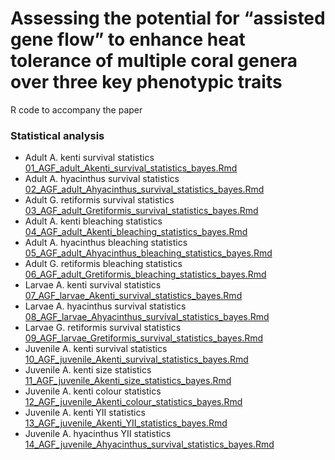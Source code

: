 # Assessing the potential for “assisted gene flow” to enhance heat tolerance of multiple coral genera over three key phenotypic traits

R code to accompany the paper

### Statistical analysis

- Adult A. kenti survival statistics [01_AGF_adult_Akenti_survival_statistics_bayes.Rmd](01_AGF_adult_Akenti_survival_statistics_bayes.Rmd)
- Adult A. hyacinthus survival statistics [02_AGF_adult_Ahyacinthus_survival_statistics_bayes.Rmd](02_AGF_adult_Ahyacinthus_survival_statistics_bayes.Rmd)
- Adult G. retiformis survival statistics [03_AGF_adult_Gretiformis_survival_statistics_bayes.Rmd](03_AGF_adult_Gretiformis_survival_statistics_bayes.Rmd)
- Adult A. kenti bleaching statistics [04_AGF_adult_Akenti_bleaching_statistics_bayes.Rmd](04_AGF_adult_Akenti_bleaching_statistics_bayes.Rmd)
- Adult A. hyacinthus bleaching statistics [05_AGF_adult_Ahyacinthus_bleaching_statistics_bayes.Rmd](05_AGF_adult_Ahyacinthus_bleaching_statistics_bayes.Rmd)
- Adult G. retiformis bleaching statistics [06_AGF_adult_Gretiformis_bleaching_statistics_bayes.Rmd](06_AGF_adult_Gretiformis_bleaching_statistics_bayes.Rmd)
- Larvae A. kenti survival statistics [07_AGF_larvae_Akenti_survival_statistics_bayes.Rmd](07_AGF_larvae_Akenti_survival_statistics_bayes.Rmd)
- Larvae A. hyacinthus survival statistics [08_AGF_larvae_Ahyacinthus_survival_statistics_bayes.Rmd](08_AGF_larvae_Ahyacinthus_survival_statistics_bayes.Rmd)
- Larvae G. retiformis survival statistics [09_AGF_larvae_Gretiformis_survival_statistics_bayes.Rmd](09_AGF_larvae_Gretiformis_survival_statistics_bayes.Rmd)
- Juvenile A. kenti survival statistics [10_AGF_juvenile_Akenti_survival_statistics_bayes.Rmd](10_AGF_juvenile_Akenti_survival_statistics_bayes.Rmd)
- Juvenile A. kenti size statistics [11_AGF_juvenile_Akenti_size_statistics_bayes.Rmd](11_AGF_juvenile_Akenti_size_statistics_bayes.Rmd)
- Juvenile A. kenti colour statistics [12_AGF_juvenile_Akenti_colour_statistics_bayes.Rmd](12_AGF_juvenile_Akenti_colour_statistics_bayes.Rmd)
- Juvenile A. kenti YII statistics [13_AGF_juvenile_Akenti_YII_statistics_bayes.Rmd](13_AGF_juvenile_Akenti_YII_statistics_bayes.Rmd)
- Juvenile A. hyacinthus YII statistics [14_AGF_juvenile_Ahyacinthus_survival_statistics_bayes.Rmd](14_AGF_juvenile_Ahyacinthus_survival_statistics_bayes.Rmd)
